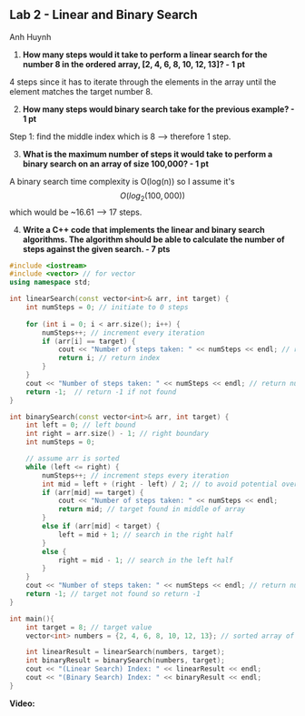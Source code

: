 ## Lab 2 - Linear and Binary Search

Anh Huynh

1. **How many steps would it take to perform a linear search for the number 8 in the ordered array, [2, 4, 6, 8, 10, 12, 13]? -** **1 pt**

4 steps since it has to iterate through the elements in the array until the element matches the target number  8.



2. **How many steps would binary search take for the previous example? - 1 pt**

Step 1: find the middle index which is 8 —> therefore 1 step.



3. **What is the maximum number of steps it would take to perform a binary search on an array of size 100,000? - 1 pt**

A binary search time complexity is O(log(n)) so I assume it's 
$$
O(log_2(100,000))
$$
which would be ~16.61 —> 17 steps. 



4. **Write a C++ code that implements the linear and binary search algorithms. The algorithm should be able to calculate the number of steps against the given search. - 7 pts**

```c++
#include <iostream>
#include <vector> // for vector
using namespace std;

int linearSearch(const vector<int>& arr, int target) {
    int numSteps = 0; // initiate to 0 steps
    
    for (int i = 0; i < arr.size(); i++) {
        numSteps++; // increment every iteration
        if (arr[i] == target) {
            cout << "Number of steps taken: " << numSteps << endl; // return number of steps once target is found
            return i; // return index
        }
    }
    cout << "Number of steps taken: " << numSteps << endl; // return number of steps if not found
    return -1;  // return -1 if not found
}

int binarySearch(const vector<int>& arr, int target) {
    int left = 0; // left bound
    int right = arr.size() - 1; // right boundary
    int numSteps = 0;

    // assume arr is sorted
    while (left <= right) {
        numSteps++; // increment steps every iteration
        int mid = left + (right - left) / 2; // to avoid potential overflow
        if (arr[mid] == target) {
            cout << "Number of steps taken: " << numSteps << endl;
            return mid; // target found in middle of array
        }
        else if (arr[mid] < target) {
            left = mid + 1; // search in the right half
        }
        else {
            right = mid - 1; // search in the left half
        }
    }
    cout << "Number of steps taken: " << numSteps << endl; // return number of steps if not found
    return -1; // target not found so return -1
}

int main(){
    int target = 8; // target value
    vector<int> numbers = {2, 4, 6, 8, 10, 12, 13}; // sorted array of numbers

    int linearResult = linearSearch(numbers, target);
    int binaryResult = binarySearch(numbers, target);
    cout << "(Linear Search) Index: " << linearResult << endl;
    cout << "(Binary Search) Index: " << binaryResult << endl;
}
```



**Video:**
